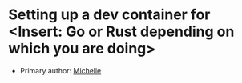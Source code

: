# Setting up a dev container for <Insert: Go or Rust depending on which you are doing>

* Primary author: [Michelle](https://YourGitHubProfileLink)